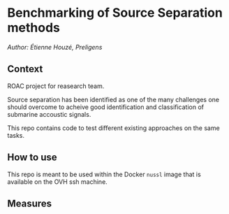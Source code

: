# Benchmarking of Source Separation methods

*Author: Étienne Houzé, Preligens*

## Context
ROAC project for reasearch team.

Source separation has been identified as one of the many challenges one should overcome to acheive good identification and classification of submarine accoustic signals.

This repo contains code to test different existing approaches on the same tasks.

## How to use
This repo is meant to be used within the Docker `nussl` image that is available on the OVH ssh machine.

## Measures